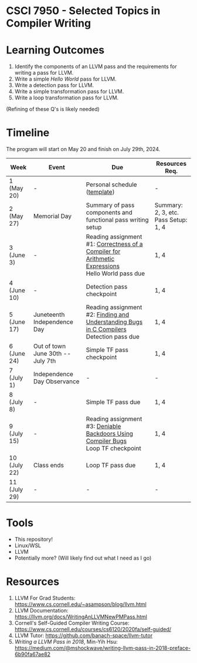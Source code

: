# CSCI 7950 - Selected Topics in Compiler Writing

# Learning Outcomes
<!--
Please, list your research questions & goals (aka learning outcomes): what questions do you want to answer, what skills do you want to develop, what you hope to gain if you complete this class successfully.

Remember:

    1. Learning outcomes should be specific and well defined.
    2. Learning outcomes should be realistic and achievable.
    3. Learning outcomes should be measureable.
    4. Learning outcomes should be written in simple language with active verbs.
    
    (<https://www.colorado.edu/oda/sites/default/files/attached-files/program_learning_outcomes_v2.pdf>)

    Another potentially good source to help you draft your learning outcomes is <https://assessment.wisc.edu/student-learning-outcomes/writing-student-learning-outcomes/>.
    
Examples includes:

    - Developing a pass that can be integrated in the latest available version of LLVM and displays "Hello world" in the terminal when a program is compiled.
    - Write a parser for a simple language capable of handling variable declaration and conditional statements.
    - Understand the difference between SLR parsers, LALR parsers, LR(1) parsers, and generalized LR parsers.
-->

1. Identify the components of an LLVM pass and the requirements for writing a pass for LLVM.
2. Write a simple _Hello World_ pass for LLVM.
3. Write a detection pass for LLVM.
4. Write a simple transformation pass for LLVM.
5. Write a loop transformation pass for LLVM.

(Refining of these Q's is likely needed)

# Timeline

<!-- Tweak the following table as needed to enter your goal, timelines, deliverables, … -->

The program will start on May 20 and finish on July 29th, 2024.

| **Week**     | **Event**                         | **Due**                                                                                                                                                    | **Resources Req.**                      |
|--------------|-----------------------------------|------------------------------------------------------------------------------------------------------------------------------------------------------------|-----------------------------------------|
| 1 (May 20)   | -                                 | Personal schedule ([template](https://spots.augusta.edu/caubert/teaching/2024/summer/csci8510/templates/template.md))                                      | -                                       |
| 2 (May 27)   | Memorial Day                      | Summary of pass components and functional pass writing setup                                                                                               | Summary: 2, 3, etc.<br>Pass Setup: 1, 4 |
| 3 (June 3)   | -                                 | Reading assignment #1: [Correctness of a Compiler for Arithmetic Expressions](http://jmc.stanford.edu/articles/mcpain.html)<br>Hello World pass due        | 1, 4                                    |
| 4 (June 10)  | -                                 | Detection pass checkpoint                                                                                                                                  | 1, 4                                    |
| 5 (June 17)  | Juneteenth Independence Day       | Reading assignment #2: [Finding and Understanding Bugs in C Compilers](https://users.cs.utah.edu/~regehr/papers/pldi11-preprint.pdf)<br>Detection pass due | 1, 4                                    |
| 6 (June 24)  | Out of town June 30th -- July 7th | Simple TF pass checkpoint                                                                                                                                  | 1, 4                                    |
| 7 (July 1)   | Independence Day Observance       | -                                                                                                                                                          | -                                       |
| 8 (July 8)   | -                                 | Simple TF pass due                                                                                                                                         | 1, 4                                    |
| 9 (July 15)  | -                                 | Reading assignment #3: [Deniable Backdoors Using Compiler Bugs](https://www.alchemistowl.org/pocorgtfo/pocorgtfo08.pdf#page=7)<br>Loop TF checkpoint       | 1, 4                                    |
| 10 (July 22) | Class ends                        | Loop TF pass due                                                                                                                                           | 1, 4                                    |
| 11 (July 29) | -                                 | -                                                                                                                                                          | -                                       |

<!-- Once you are done with your timeline, please go back to your learning outcomes (research questions / goals), and wonder: are you giving you enough time to complete them all? Did new learning outcomes emerge from your timeline? If your mapping from weeks to learning outcomes, or from learning outcomes to weeks is partial, then something is wrong.-->

# Tools
- This repository!
- Linux/WSL
- LLVM
- Potentially more? (Will likely find out what I need as I go)
<!-- List the tools & services you will be using. Please, prefer cross-OS, open-source & free tools as much as possible, and prefer if possible services that are free of charge. -->

# Resources
1. LLVM For Grad Students: https://www.cs.cornell.edu/~asampson/blog/llvm.html
2. LLVM Documentation: https://llvm.org/docs/WritingAnLLVMNewPMPass.html
3. Cornell's Self-Guided Compiler Writing Course: https://www.cs.cornell.edu/courses/cs6120/2020fa/self-guided/
4. LLVM Tutor: https://github.com/banach-space/llvm-tutor
5. _Writing a LLVM Pass in 2018_, Min-Yih Hsu: https://medium.com/@mshockwave/writing-llvm-pass-in-2018-preface-6b90fa67ae82


<!--
List the resources you plan on using, ideally with precise bibliographical references and / or links.
Be specific: don't go on listing all the textbooks ever written on compilers, but refer precisely to e.g., Chapters or Sections of various material. Ideally, you could even tie those references back to your learning outcomes and (transitively) to your timeline.
-->
